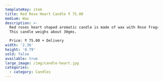 ```yaml
---
templateKey: item
title: Red Rose Heart Candle ₹ 75.00
medium: Wax
description: >-
  Red roses heart shaped aromatic candle is made of wax with Rose fragrance.
  This candle weighs about 30gms.

  Price: ₹ 75.00 + Delivery
width: '2.36'
height: '0.79'
sold: false
available: true
large_image: /img/candle-heart.jpg
categories:
  - category: Candles
---
```


